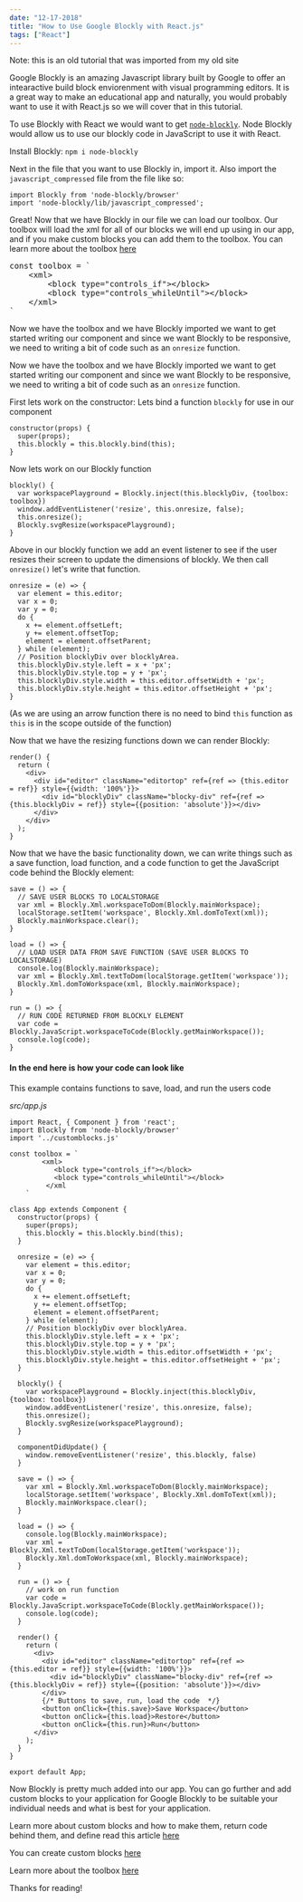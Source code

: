 ```yaml
---
date: "12-17-2018"
title: "How to Use Google Blockly with React.js"
tags: ["React"]
---
```


Note: this is an old tutorial that was imported from my old site

Google Blockly is an amazing Javascript library built by Google to offer an intearactive build block enviorenment with visual programming editors. It is a great way to make an educational app and naturally, you would probably want to use it with React.js so we will cover that in this tutorial.

To use Blockly with React we would want to get <a href="https://www.npmjs.com/package/node-blockly" target="_blank">`node-blockly`</a>. Node Blockly would allow us to use our blockly code in JavaScript to use it with React.

Install Blockly: 
```npm i node-blockly```

Next in the file that you want to use Blockly in, import it. Also import the `javascript_compressed` file from the file like so:
```
import Blockly from 'node-blockly/browser'
import 'node-blockly/lib/javascript_compressed';
```

Great! Now that we have Blockly in our file we can load our toolbox. Our toolbox will load the xml for all of our blocks we will end up using in our app, and if you make custom blocks you can add them to the toolbox. You can learn more about the toolbox [here](https://developers.google.com/blockly/guides/configure/web/toolbox)

<pre>
const toolbox = `
    &lt;xml&gt;
        &lt;block type="controls_if"&gt;&lt;/block&gt;
        &lt;block type="controls_whileUntil"&gt;&lt;/block&gt;
    &lt;/xml&gt;
`
</pre>

Now we have the toolbox and we have Blockly imported we want to get started writing our component and since we want Blockly to be responsive, we need to writing a bit of code such as an `onresize` function.


Now we have the toolbox and we have Blockly imported we want to get started writing our component and since we want Blockly to be responsive, we need to writing a bit of code such as an `onresize` function.

First lets work on the constructor:
Lets bind a function `blockly` for use in our component

```
constructor(props) {
  super(props);
  this.blockly = this.blockly.bind(this);
}
```

Now lets work on our Blockly function

```
blockly() {
  var workspacePlayground = Blockly.inject(this.blocklyDiv, {toolbox: toolbox})
  window.addEventListener('resize', this.onresize, false);
  this.onresize();
  Blockly.svgResize(workspacePlayground);
}
```

Above in our blockly function we add an event listener to see if the user resizes their screen to update the dimensions of blockly. We then call `onresize()` let's write that function.

```
onresize = (e) => {
  var element = this.editor;
  var x = 0;
  var y = 0;
  do {
    x += element.offsetLeft;
    y += element.offsetTop;
    element = element.offsetParent;
  } while (element);
  // Position blocklyDiv over blocklyArea.
  this.blocklyDiv.style.left = x + 'px';
  this.blocklyDiv.style.top = y + 'px';
  this.blocklyDiv.style.width = this.editor.offsetWidth + 'px';
  this.blocklyDiv.style.height = this.editor.offsetHeight + 'px';
}
```
(As we are using an arrow function there is no need to bind `this` function as `this` is in the scope outside of the function)

Now that we have the resizing functions down we can render Blockly: 
```
render() { 
  return (
    <div>
      <div id="editor" className="editortop" ref={ref => {this.editor = ref}} style={{width: '100%'}}>
        <div id="blocklyDiv" className="blocky-div" ref={ref => {this.blocklyDiv = ref}} style={{position: 'absolute'}}></div>
      </div>
    </div>
  );
}
```
Now that we have the basic functionality down, we can write things such as a save function, load function, and a code function to get the JavaScript code behind the Blockly element:

```
save = () => {
  // SAVE USER BLOCKS TO LOCALSTORAGE
  var xml = Blockly.Xml.workspaceToDom(Blockly.mainWorkspace);
  localStorage.setItem('workspace', Blockly.Xml.domToText(xml));
  Blockly.mainWorkspace.clear();
}

load = () => {
  // LOAD USER DATA FROM SAVE FUNCTION (SAVE USER BLOCKS TO LOCALSTORAGE)
  console.log(Blockly.mainWorkspace);
  var xml = Blockly.Xml.textToDom(localStorage.getItem('workspace'));
  Blockly.Xml.domToWorkspace(xml, Blockly.mainWorkspace); 
}

run = () => {
  // RUN CODE RETURNED FROM BLOCKLY ELEMENT
  var code = Blockly.JavaScript.workspaceToCode(Blockly.getMainWorkspace());
  console.log(code);
}
```

#### In the end here is how your code can look like
This example contains functions to save, load, and run the users code 

*src/app.js*

```
import React, { Component } from 'react';
import Blockly from 'node-blockly/browser'
import '../customblocks.js'

const toolbox = `
        <xml>
           <block type="controls_if"></block>
           <block type="controls_whileUntil"></block>
         </xml
    `

class App extends Component {
  constructor(props) {
    super(props);
    this.blockly = this.blockly.bind(this);
  }

  onresize = (e) => {
    var element = this.editor;
    var x = 0;
    var y = 0;
    do {
      x += element.offsetLeft;
      y += element.offsetTop;
      element = element.offsetParent;
    } while (element);
    // Position blocklyDiv over blocklyArea.
    this.blocklyDiv.style.left = x + 'px';
    this.blocklyDiv.style.top = y + 'px';
    this.blocklyDiv.style.width = this.editor.offsetWidth + 'px';
    this.blocklyDiv.style.height = this.editor.offsetHeight + 'px';
  }

  blockly() {
    var workspacePlayground = Blockly.inject(this.blocklyDiv, {toolbox: toolbox})
    window.addEventListener('resize', this.onresize, false);
    this.onresize();
    Blockly.svgResize(workspacePlayground);
  }

  componentDidUpdate() {
    window.removeEventListener('resize', this.blockly, false)
  } 

  save = () => {
    var xml = Blockly.Xml.workspaceToDom(Blockly.mainWorkspace);
    localStorage.setItem('workspace', Blockly.Xml.domToText(xml));
    Blockly.mainWorkspace.clear();
  }

  load = () => {
    console.log(Blockly.mainWorkspace);
    var xml = Blockly.Xml.textToDom(localStorage.getItem('workspace'));
    Blockly.Xml.domToWorkspace(xml, Blockly.mainWorkspace); 
  }

  run = () => {
    // work on run function
    var code = Blockly.JavaScript.workspaceToCode(Blockly.getMainWorkspace());
    console.log(code);
  }

  render() { 
    return (
      <div>
        <div id="editor" className="editortop" ref={ref => {this.editor = ref}} style={{width: '100%'}}>
          <div id="blocklyDiv" className="blocky-div" ref={ref => {this.blocklyDiv = ref}} style={{position: 'absolute'}}></div>
        </div>
        {/* Buttons to save, run, load the code  */}
        <button onClick={this.save}>Save Workspace</button>
        <button onClick={this.load}>Restore</button>
        <button onClick={this.run}>Run</button>
      </div>
    );
  }
}
 
export default App;
```

Now Blockly is pretty much added into our app. You can go further and add custom blocks to your application for Google Blockly to be suitable your individual needs and what is best for your application. 

Learn more about custom blocks and how to make them, return code behind them, and define read this article <a href="https://developers.google.com/blockly/guides/create-custom-blocks/overview" target="_blank">here</a>

You can create custom blocks <a href="https://blockly-demo.appspot.com/static/demos/blockfactory/index.html" target="_blank">here</a>

Learn more about the toolbox <a href="https://developers.google.com/blockly/guides/configure/web/toolbox" target="_blank">here</a>

Thanks for reading!